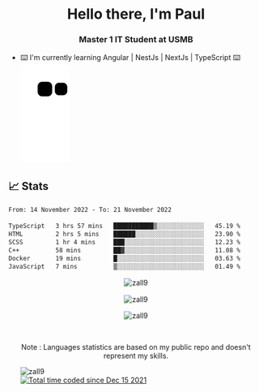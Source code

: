 <h1 align="center">Hello there, I'm Paul</h1> 
<h3 align="center">Master 1 IT Student at USMB </h3>

- ⌨️ I'm currently learning Angular | NestJs | NextJs | TypeScript ⌨️
![Alt text](https://raw.githubusercontent.com/zall9/zall9/output/github-contribution-grid-snake.svg)

## 📈 Stats



<!--START_SECTION:waka-->

```text
From: 14 November 2022 - To: 21 November 2022

TypeScript   3 hrs 57 mins   ███████████▒░░░░░░░░░░░░░   45.19 %
HTML         2 hrs 5 mins    ██████░░░░░░░░░░░░░░░░░░░   23.90 %
SCSS         1 hr 4 mins     ███░░░░░░░░░░░░░░░░░░░░░░   12.23 %
C++          58 mins         ██▓░░░░░░░░░░░░░░░░░░░░░░   11.08 %
Docker       19 mins         █░░░░░░░░░░░░░░░░░░░░░░░░   03.63 %
JavaScript   7 mins          ▒░░░░░░░░░░░░░░░░░░░░░░░░   01.49 %
```

<!--END_SECTION:waka-->
<p align="center">
  <img align="center" src="https://github-readme-stats.vercel.app/api?username=zall9&show_icons=true&locale=en&theme=tokyonight " alt="zall9" />
</p>
<p  align="center"><img align="center" src="https://github-readme-streak-stats.herokuapp.com/?user=zall9&theme=tokyonight" alt="zall9" /></p>
<p  align="center"><img align="center" src="https://github-readme-stats.vercel.app/api/top-langs?username=zall9&show_icons=true&locale=en&layout=compact&theme=tokyonight" alt="zall9" /></p>
<br>
<p  align="center">Note : Languages statistics are based on my public repo and doesn't represent my skills.</p>
<p>
  <ul style="list-style-type: none;">
    <li align="left"><img src="https://komarev.com/ghpvc/?username=zall9&label=Profile%20views&color=0e75b6&style=for-the-badge" alt="zall9" /></li>
    <li align="left"> <a href="https://wakatime.com/@7e787948-bc72-4702-af7b-d57420a332e8"><img src="https://wakatime.com/badge/user/7e787948-bc72-4702-af7b-d57420a332e8.svg?style=for-the-badge" alt="Total time coded since Dec 15 2021" /></a> </li>
  </ul>
</p>

